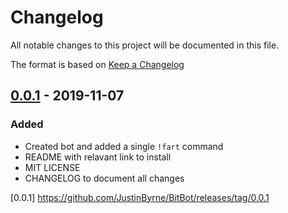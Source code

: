 # Changelog
All notable changes to this project will be documented in this file.

The format is based on [Keep a Changelog](https://keepachangelog.com/en/1.0.0/)

## [0.0.1](https://github.com/JustinByrne/BitBot/releases/tag/0.0.1) - 2019-11-07
### Added
- Created bot and added a single `!fart` command
- README with relavant link to install
- MIT LICENSE
- CHANGELOG to document all changes

[0.0.1] https://github.com/JustinByrne/BitBot/releases/tag/0.0.1
